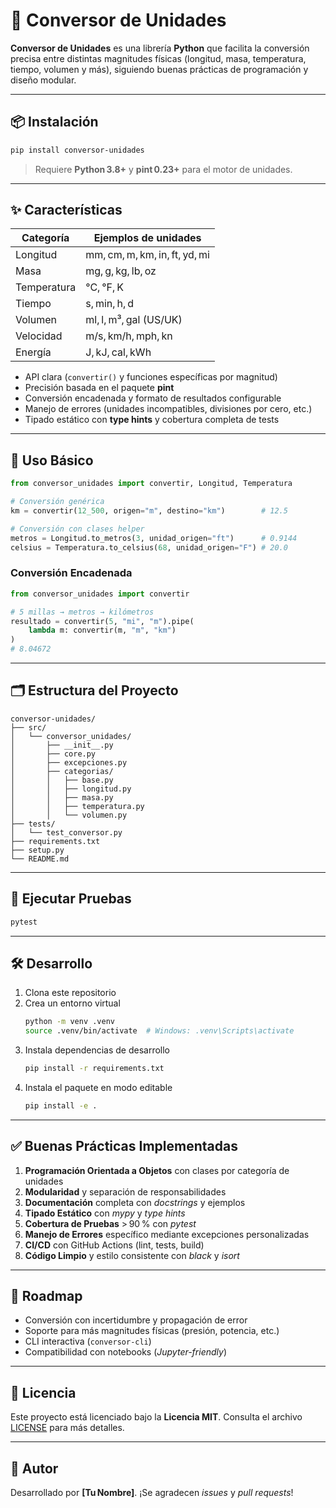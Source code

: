 # 🔄 Conversor de Unidades

**Conversor de Unidades** es una librería **Python** que facilita la conversión precisa entre distintas magnitudes físicas (longitud, masa, temperatura, tiempo, volumen y más), siguiendo buenas prácticas de programación y diseño modular.

---

## 📦 Instalación

```bash
pip install conversor-unidades
```

> Requiere **Python 3.8+** y **pint 0.23+** para el motor de unidades.

---

## ✨ Características

| Categoría      | Ejemplos de unidades                                   |
|----------------|--------------------------------------------------------|
| Longitud       | mm, cm, m, km, in, ft, yd, mi                          |
| Masa           | mg, g, kg, lb, oz                                      |
| Temperatura    | °C, °F, K                                             |
| Tiempo         | s, min, h, d                                           |
| Volumen        | ml, l, m³, gal (US/UK)                                 |
| Velocidad      | m/s, km/h, mph, kn                                     |
| Energía        | J, kJ, cal, kWh                                        |

- API clara (`convertir()` y funciones específicas por magnitud)
- Precisión basada en el paquete **pint**
- Conversión encadenada y formato de resultados configurable
- Manejo de errores (unidades incompatibles, divisiones por cero, etc.)
- Tipado estático con **type hints** y cobertura completa de tests

---

## 🧰 Uso Básico

```python
from conversor_unidades import convertir, Longitud, Temperatura

# Conversión genérica
km = convertir(12_500, origen="m", destino="km")        # 12.5

# Conversión con clases helper
metros = Longitud.to_metros(3, unidad_origen="ft")      # 0.9144
celsius = Temperatura.to_celsius(68, unidad_origen="F") # 20.0
```

### Conversión Encadenada

```python
from conversor_unidades import convertir

# 5 millas → metros → kilómetros
resultado = convertir(5, "mi", "m").pipe(
    lambda m: convertir(m, "m", "km")
)
# 8.04672
```

---

## 🗂️ Estructura del Proyecto

```
conversor-unidades/
├── src/
│   └── conversor_unidades/
│       ├── __init__.py
│       ├── core.py
│       ├── excepciones.py
│       ├── categorias/
│       │   ├── base.py
│       │   ├── longitud.py
│       │   ├── masa.py
│       │   ├── temperatura.py
│       │   └── volumen.py
├── tests/
│   └── test_conversor.py
├── requirements.txt
├── setup.py
└── README.md
```

---

## 🧪 Ejecutar Pruebas

```bash
pytest
```

---

## 🛠️ Desarrollo

1. Clona este repositorio  
2. Crea un entorno virtual  
   ```bash
   python -m venv .venv
   source .venv/bin/activate  # Windows: .venv\Scripts\activate
   ```
3. Instala dependencias de desarrollo  
   ```bash
   pip install -r requirements.txt
   ```
4. Instala el paquete en modo editable  
   ```bash
   pip install -e .
   ```

---

## ✅ Buenas Prácticas Implementadas

1. **Programación Orientada a Objetos** con clases por categoría de unidades  
2. **Modularidad** y separación de responsabilidades  
3. **Documentación** completa con *docstrings* y ejemplos  
4. **Tipado Estático** con *mypy* y *type hints*  
5. **Cobertura de Pruebas** > 90 % con *pytest*  
6. **Manejo de Errores** específico mediante excepciones personalizadas  
7. **CI/CD** con GitHub Actions (lint, tests, build)  
8. **Código Limpio** y estilo consistente con *black* y *isort*  

---

## 🚀 Roadmap

- Conversión con incertidumbre y propagación de error  
- Soporte para más magnitudes físicas (presión, potencia, etc.)  
- CLI interactiva (`conversor-cli`)  
- Compatibilidad con notebooks (*Jupyter-friendly*)  

---

## 📄 Licencia

Este proyecto está licenciado bajo la **Licencia MIT**. Consulta el archivo [LICENSE](./LICENSE) para más detalles.

---

## 👤 Autor

Desarrollado por **[Tu Nombre]**. ¡Se agradecen *issues* y *pull requests*!